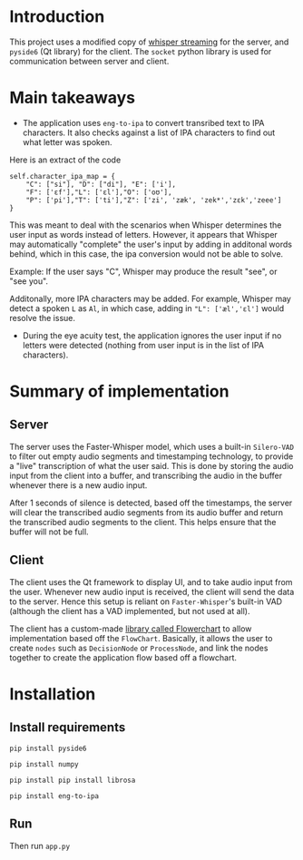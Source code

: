 # Introduction
This project uses a modified copy of [whisper streaming](https://github.com/ufal/whisper_streaming) for the server, 
and `pyside6` (Qt library) for the client. The `socket` python library is used for communication between server and client.

# Main takeaways
- The application uses `eng-to-ipa` to convert transribed text to IPA characters.
It also checks against a list of IPA characters to find out what letter was spoken.

Here is an extract of the code

```
self.character_ipa_map = {
    "C": ["si"], "D": ["di"], "E": ['i'], 
    "F": ['ɛf'],"L": ['ɛl'],"O": ['oʊ'],
    "P": ['pi'],"T": ['ti'],"Z": ['zi', 'zæk', 'zek*','zɛk','zeee']
}
```

This was meant to deal with the scenarios when Whisper determines the user input as words instead of letters. However, it appears that Whisper may automatically "complete" the user's input by adding in additonal words behind, which in this case, the ipa conversion would not be able to solve.

Example: If the user says "C", Whisper may produce the result "see", or "see you".

Additonally, more IPA characters may be added. For example, Whisper may detect a spoken `L` as `Al`, in which case, adding in `"L": ['æl','ɛl']` would resolve the issue.

- During the eye acuity test, the application ignores the user input if no letters were detected (nothing from user input is in the list of IPA characters).

# Summary of implementation

## Server
The server uses the Faster-Whisper model, which uses a built-in `Silero-VAD` to filter out empty audio segments and timestamping technology, to provide a "live" transcription of what the user said. This is done by storing the audio input from the client into a buffer, and transcribing the audio in the buffer whenever there is a new audio input. 

After 1 seconds of silence is detected, based off the timestamps, the server will clear the transcribed audio segments from its audio buffer and return the transcribed audio segments to the client. This helps ensure that the buffer will not be full.

## Client
The client uses the Qt framework to display UI, and to take audio input from the user. Whenever new audio input is received, the client will send the data to the server. Hence this setup is reliant on `Faster-Whisper`'s built-in VAD (although the client has a VAD implemented, but not used at all).

The client has a custom-made [library called Flowerchart](https://github.com/lokjunneo/Whisper-Eye-Acuity-Test/tree/main/Flowerchart) to allow implementation based off the `FlowChart`. Basically, it allows the user to create `nodes` such as `DecisionNode` or `ProcessNode`, and link the nodes together to create the application flow based off a flowchart.

# Installation

## Install requirements
`pip install pyside6`

`pip install numpy`

`pip install pip install librosa`

`pip install eng-to-ipa`


## Run
Then run `app.py`
